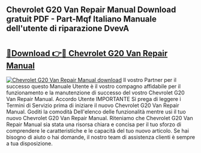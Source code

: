 ## Chevrolet G20 Van Repair Manual Download gratuit PDF - Part-Mqf Italiano Manuale dell'utente di riparazione DvevA

# <h2><a href="http://df93qb.blite.top/?on=Chevrolet+G20+Van+Repair+Manual">🔗Download 👉🔴 Chevrolet G20 Van Repair Manual</a></h2>

[![Chevrolet G20 Van Repair Manual download](https://i.imgur.com/lujVjoI.png)](http://df93qb.blite.top/?on=Chevrolet+G20+Van+Repair+Manual)
Il vostro Partner per il successo questo Manuale Utente è il vostro compagno affidabile per il funzionamento e la manutenzione di successo del vostro Chevrolet G20 Van Repair Manual. Accordo Utente IMPORTANTE Si prega di leggere i Termini di Servizio prima di iniziare il nuovo Chevrolet G20 Van Repair Manual. Goditi la comodità Dell'elenco delle funzionalità mentre usi il tuo nuovo Chevrolet G20 Van Repair Manual. Riteniamo che Chevrolet G20 Van Repair Manual sia stata una risorsa chiara e concisa per il tuo sforzo di comprendere le caratteristiche e le capacità del tuo nuovo articolo. Se hai bisogno di aiuto o hai domande, il nostro team di assistenza clienti è sempre a tua disposizione.
